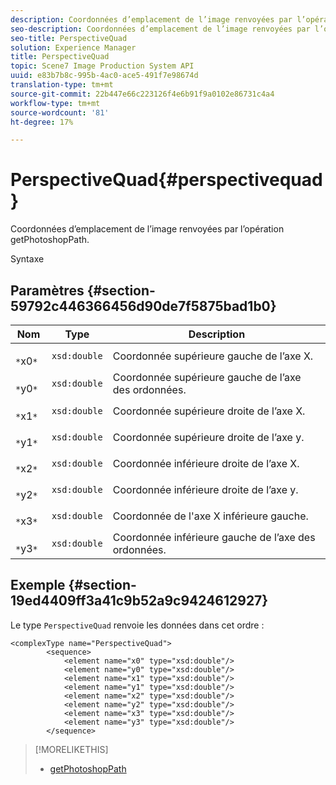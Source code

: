 ```yaml
---
description: Coordonnées d’emplacement de l’image renvoyées par l’opération getPhotoshopPath.
seo-description: Coordonnées d’emplacement de l’image renvoyées par l’opération getPhotoshopPath.
seo-title: PerspectiveQuad
solution: Experience Manager
title: PerspectiveQuad
topic: Scene7 Image Production System API
uuid: e83b7b8c-995b-4ac0-ace5-491f7e98674d
translation-type: tm+mt
source-git-commit: 22b447e66c223126f4e6b91f9a0102e86731c4a4
workflow-type: tm+mt
source-wordcount: '81'
ht-degree: 17%

---
```



# PerspectiveQuad{#perspectivequad}

Coordonnées d’emplacement de l’image renvoyées par l’opération getPhotoshopPath.

Syntaxe

## Paramètres {#section-59792c446366456d90de7f5875bad1b0}

| Nom | Type | Description |
|---|---|---|
| ` *`x0`*` | `xsd:double` | Coordonnée supérieure gauche de l’axe X. |
| ` *`y0`*` | `xsd:double` | Coordonnée supérieure gauche de l’axe des ordonnées. |
| ` *`x1`*` | `xsd:double` | Coordonnée supérieure droite de l’axe X. |
| ` *`y1`*` | `xsd:double` | Coordonnée supérieure droite de l’axe y. |
| ` *`x2`*` | `xsd:double` | Coordonnée inférieure droite de l’axe X. |
| ` *`y2`*` | `xsd:double` | Coordonnée inférieure droite de l’axe y. |
| ` *`x3`*` | `xsd:double` | Coordonnée de l&#39;axe X inférieure gauche. |
| ` *`y3`*` | `xsd:double` | Coordonnée inférieure gauche de l’axe des ordonnées. |

## Exemple {#section-19ed4409ff3a41c9b52a9c9424612927}

Le type `PerspectiveQuad` renvoie les données dans cet ordre :

```
<complexType name="PerspectiveQuad">
        <sequence>
            <element name="x0" type="xsd:double"/>
            <element name="y0" type="xsd:double"/>
            <element name="x1" type="xsd:double"/>
            <element name="y1" type="xsd:double"/>
            <element name="x2" type="xsd:double"/>
            <element name="y2" type="xsd:double"/>
            <element name="x3" type="xsd:double"/>
            <element name="y3" type="xsd:double"/>
        </sequence>
```

>[!MORELIKETHIS]
>
>* [getPhotoshopPath](../../operations/c-operations-intro/c-methods/r-get-photoshop-path.md#reference-545f902f84194951ac04e947fdc803b9)

